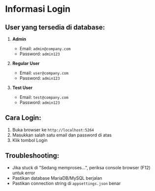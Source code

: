 # Informasi Login

## User yang tersedia di database:

1. **Admin**
   - Email: `admin@company.com`
   - Password: `admin123`
   
2. **Regular User**
   - Email: `user@company.com`
   - Password: `admin123`
   
3. **Test User**
   - Email: `test@company.com`
   - Password: `admin123`

## Cara Login:
1. Buka browser ke `http://localhost:5264`
2. Masukkan salah satu email dan password di atas
3. Klik tombol Login

## Troubleshooting:
- Jika stuck di "Sedang memproses...", periksa console browser (F12) untuk error
- Pastikan database MariaDB/MySQL berjalan
- Pastikan connection string di `appsettings.json` benar
